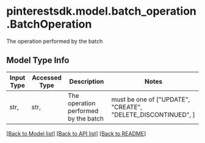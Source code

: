# pinterestsdk.model.batch_operation.BatchOperation

The operation performed by the batch

## Model Type Info
Input Type | Accessed Type | Description | Notes
------------ | ------------- | ------------- | -------------
str,  | str,  | The operation performed by the batch | must be one of ["UPDATE", "CREATE", "DELETE_DISCONTINUED", ] 

[[Back to Model list]](../../README.md#documentation-for-models) [[Back to API list]](../../README.md#documentation-for-api-endpoints) [[Back to README]](../../README.md)

